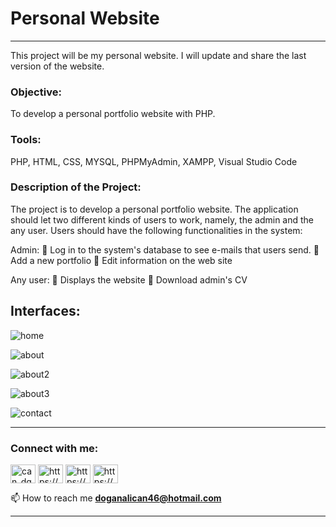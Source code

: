# Personal Website
___________________________________________________________________________________________________________________

This project will be my personal website. I will update and share the last version of the website.

### Objective:
To develop a personal portfolio website with PHP.

### Tools:
PHP, HTML, CSS, MYSQL, PHPMyAdmin, XAMPP, Visual Studio Code

### Description of the Project:
The project is to develop a personal portfolio website. The application should let two different kinds of users to work,
namely, the admin and the any user. Users should have the following functionalities in the system:

Admin:
 Log in to the system's database to see e-mails that users send.
 Add a new portfolio
 Edit information on the web site

Any user:
 Displays the website
 Download admin's CV


## Interfaces:
![home](https://user-images.githubusercontent.com/76850300/197355419-75194ef4-9234-4756-a6c6-40a20491dd47.png)

![about](https://user-images.githubusercontent.com/76850300/197355421-7243b9f2-2c92-418f-84e6-f1d7ce87eb76.png)

![about2](https://user-images.githubusercontent.com/76850300/197355422-896b9aca-edf6-4d50-b869-af1f567e8ac1.png)

![about3](https://user-images.githubusercontent.com/76850300/197355425-d7392909-be7e-4b13-bc46-fcc65f702903.png)

![contact](https://user-images.githubusercontent.com/76850300/197355426-d25ee97d-888a-480c-bda7-3604e58fd056.png)



___________________________________________________________________________________________________________________

<h3 align="left">Connect with me:</h3>
<p align="left">
<a href="https://twitter.com/can_dgn46" target="blank"><img align="center" src="https://raw.githubusercontent.com/rahuldkjain/github-profile-readme-generator/master/src/images/icons/Social/twitter.svg" alt="can_dgn46" height="30" width="40" /></a>
<a href="https://linkedin.com/in/https://www.linkedin.com/in/doganalican46/" target="blank"><img align="center" src="https://raw.githubusercontent.com/rahuldkjain/github-profile-readme-generator/master/src/images/icons/Social/linked-in-alt.svg" alt="https://www.linkedin.com/in/doganalican46/" height="30" width="40" /></a>
<a href="https://fb.com/https://www.facebook.com/doganalican46/" target="blank"><img align="center" src="https://raw.githubusercontent.com/rahuldkjain/github-profile-readme-generator/master/src/images/icons/Social/facebook.svg" alt="https://www.facebook.com/doganalican46/" height="30" width="40" /></a>
<a href="https://instagram.com/https://www.instagram.com/can.dgn.46/" target="blank"><img align="center" src="https://raw.githubusercontent.com/rahuldkjain/github-profile-readme-generator/master/src/images/icons/Social/instagram.svg" alt="https://www.instagram.com/can.dgn.46/" height="30" width="40" /></a>
</p>

📫 How to reach me **doganalican46@hotmail.com**
___________________________________________________________________________________________________________________
